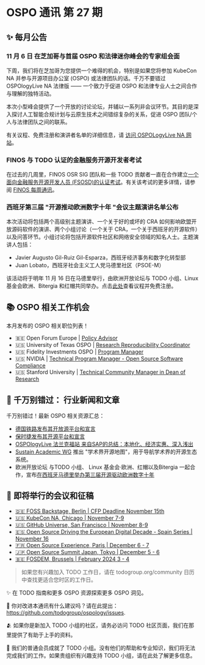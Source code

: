 # OSPO 通讯 第 27 期

## ✨ 每月公告 

### 11 月 6 日 在芝加哥与首届 OSPO 和法律迷你峰会的专家组会面

下周，我们将在芝加哥为您提供一个难得的机会，特别是如果您将参加 KubeCon NA 并参与开源项目办公室 (OSPO) 或法律团队的话。千万不要错过 OSPOlogyLive NA 法律版 —— 一个致力于促进 OSPO 和法律专业人士之间合作与理解的独特活动。

本次小型峰会提供了一个开放的讨论论坛，并辅以一系列非会议环节。其目的是深入探讨人工智能合规计划与云原生技术之间错综复杂的关系，促进 OSPO 团队/个人与法律团队之间的联系。

有关议程、免费注册和演讲者名单的详细信息，请 [访问 OSPOLogyLive NA 网站](https://community.linuxfoundation.org/events/details/lfhq-ospologylive-na-chapter-presents-legal-ospologylive-north-america-2023/)。

### FINOS 与 TODO 认证的金融服务开源开发者考试

在过去的几周里，FINOS OSR SIG 团队和一些 TODO 贡献者一直在合作建立[一个面向金融服务开源开发人员 (FSOSD)的认证考试](https://training.linuxfoundation.org/certification/finos-open-source-developer-fsosd/)。有关该考试的更多详情，请参阅 [FINOS 每周通讯](https://www.finos.org/blog/open-source-readiness-weekly-update-18-october-2023)。

### 西班牙第三届 "开源推动欧洲数字十年 "会议主题演讲名单公布

本次活动将包括两个高级别主题演讲、一个关于好的或坏的 CRA 如何影响欧盟开放源码软件的演讲、两个小组讨论（一个关于 CRA，一个关于西班牙的开源软件）以及问答环节。小组讨论将包括开源软件社区和网络安全领域的知名人士。主题演讲人包括：

* Javier Augusto Gil-Ruiz Gil-Esparza，西班牙经济事务和数字化转型部
* Juan Lobato，西班牙社会主义工人党马德里社区（PSOE-M）

该活动将于明年 11 月 16 日在马德里举行，由欧洲开放论坛与 TODO 小组、Linux 基金会欧洲、Bitergia 和红帽共同举办。点击[此处]((https://openforumeurope.org/event/open-source-driving-the-european-digital-decade-spain/).)查看议程并免费注册。

## 📚 OSPO 相关工作机会

本月发布的 OSPO 相关职位列表！

* 🇧🇪 Open Forum Europe | [Policy Advisor](https://openforumeurope.org/join-the-ofe-team-as-a-policy-advisor/)
* 🇺🇸 University of Texas OSPO | [Research Reproducibility Coordinator](https://utaustin.wd1.myworkdayjobs.com/UTstaff/job/UT-MAIN-CAMPUS/Reproducibility-Librarian--UT-Libraries_R_00029488)
* 🇺🇸 Fidelity Investments OSPO | [Program Manager](https://jobs.fidelity.com/job-details/19253175/program-manager-open-source-program-office/)
* 🇺🇸 NVIDIA | [Technical Program Manager - Open Source Software Compliance](https://nvidia.wd5.myworkdayjobs.com/en-US/NVIDIAExternalCareerSite/job/Technical-Program-Manager---Open-Source-Software-Compliance_JR1972680)
* 🇺🇸 Stanford University | [Technical Community Manager in Dean of Research](https://careersearch.stanford.edu/jobs/technical-community-manager-22784)

  
## 📌 千万别错过： 行业新闻和文章

千万别错过！最新 OSPO 相关资源汇总：

* [德国铁路发布其开放源平台和宣言](https://opensource.deutschebahn.com/opensource-en)
* [保时捷发布其开源平台和宣言](https://opensource.porsche.com/)
* [OSPOlogyLive 法兰克福站 来自SAP的总结：本地化、经济实惠、深入浅出](https://blogs.sap.com/2023/10/13/ospologylive-event-in-frankfurt-local-affordable-and-in-depth/)
* [Sustain Academic WG](https://sustainers.github.io/academic-map/intro.html#open-source-in-academia-map) 推出 "学术界开源地图"，用于导航学术界的开源生态系统。
* 欧洲开放论坛 与TODO 小组、 Linux 基金会·欧洲、红帽以及Bitergia 一起合作，宣布[在西班牙马德里举办第三届开源驱动欧洲数字十年](https://openforumeurope.org/event/open-source-driving-the-european-digital-decade-spain/)

## 📎 即将举行的会议和征稿
* [🇩🇪 FOSS Backstage, Berlin | CFP Deadline November 15th](https://24.foss-backstage.de/)
* [🇺🇸 KubeCon NA, Chicago | November 7-9](https://events.linuxfoundation.org/kubecon-cloudnativecon-north-america/register/)
* [🇺🇸 GitHub Universe, San Francisco | November 8-9](https://reg.rainfocus.com/flow/github/universe23/cfp/page/cfslandingpage)
* [🇪🇸 Open Source Driving the European Digital Decade - Spain Series | November 16](https://openforumeurope.org/event/open-source-driving-the-european-digital-decade-spain/)
* [🇫🇷 Open Source Experience, Paris | December 6 - 7](https://www.opensource-experience.com/en/)
* [🇯🇵 Open Source Summit Japan, Tokyo | December 5 - 6](https://events.linuxfoundation.org/open-source-summit-japan/)
* [🇧🇪 FOSDEM, Brussels | February 2024 3 - 4 ](https://fosdem.org/2024/)

> 如果您有兴趣加入 TODO 工作日，请在 todogroup.org/community 日历中查找更适合您时区的工作日。

✨ 在 TODO 指南和更多 OSPO 资源探索更多 OSPO 洞见。

🧐 你对改进本通讯有什么建议吗？请在此提出：https://github.com/todogroup/ospology/issues.

🫂 如果你是新加入 TODO 小组的社区，请务必访问 TODO 社区页面，我们在那里提供了有助于上手的资料。

💚 我们的普通会员成就了 TODO 小组。没有他们的帮助和专业知识，我们将无法完成我们的工作。如果贵组织有兴趣支持 TODO 小组，请在此处了解更多信息。
